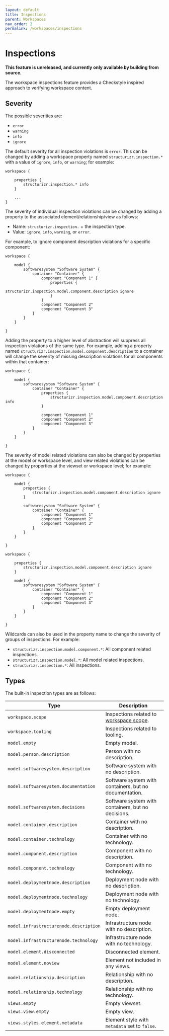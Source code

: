 ```yaml
---
layout: default
title: Inspections
parent: Workspaces
nav_order: 2
permalink: /workspaces/inspections
---
```


# Inspections

__This feature is unreleased, and currently only available by building from source.__

The workspace inspections feature provides a Checkstyle inspired approach to verifying workspace content.

## Severity

The possible severities are:

- `error`
- `warning`
- `info`
- `ignore`

The default severity for all inspection violations is `error`.
This can be changed by adding a workspace property named `structurizr.inspection.*` with a value of `ignore`, `info`, or `warning`; for example:

```
workspace {

    properties {
        structurizr.inspection.* info
    }
    
    ...
}
```

The severity of individual inspection violations can be changed by adding a property to the associated
element/relationship/view as follows:

- Name: `structurizr.inspection.` + the inspection type.
- Value: `ignore`, `info`, `warning`, or `error`.

For example, to ignore component description violations for a specific component:

```
workspace {

    model {
        softwaresystem "Software System" {
            container "Container" {
                component "Component 1" {
                    properties {
                        structurizr.inspection.model.component.description ignore
                    }
                }
                component "Component 2"
                component "Component 3"
            }
        }
    }

}
```

Adding the property to a higher level of abstraction will suppress all inspection violations of the same type.
For example, adding a property named `structurizr.inspection.model.component.description` to a container will
change the severity of missing description violations for all components within that container:

```
workspace {

    model {
        softwaresystem "Software System" {
            container "Container" {
                properties {
                    structurizr.inspection.model.component.description info
                }
                
                component "Component 1"
                component "Component 2"
                component "Component 3"
            }
        }
    }

}
```

The severity of model related violations can also be changed by properties at the model or workspace level,
and view related violations can be changed by properties at the viewset or workspace level; for example:

```
workspace {

    model {
        properties {
            structurizr.inspection.model.component.description ignore
        }

        softwaresystem "Software System" {
            container "Container" {
                component "Component 1"
                component "Component 2"
                component "Component 3"
            }
        }
    }

}
```

```
workspace {

    properties {
        structurizr.inspection.model.component.description ignore
    }

    model {
        softwaresystem "Software System" {
            container "Container" {
                component "Component 1"
                component "Component 2"
                component "Component 3"
            }
        }
    }

}
```

Wildcards can also be used in the property name to change the severity of groups of inspections.
For example:

- `structurizr.inspection.model.component.*`: All component related inspections.
- `structurizr.inspection.model.*`: All model related inspections.
- `structurizr.inspection.*`: All inspections.

## Types

The built-in inspection types are as follows:

| Type                                                          | Description                                                  |
|---------------------------------------------------------------|--------------------------------------------------------------|
| `workspace.scope`                      | Inspections related to [workspace scope](/workspaces/scope). |
| `workspace.tooling`                    | Inspections related to tooling.                              |
| `model.empty`                          | Empty model.                                                 |
| `model.person.description`             | Person with no description.                                  |
| `model.softwaresystem.description`     | Software system with no description.                         |
| `model.softwaresystem.documentation`   | Software system with containers, but no documentation.       |
| `model.softwaresystem.decisions`       | Software system with containers, but no decisions.           |
| `model.container.description`          | Container with no description.                               |
| `model.container.technology`           | Container with no technology.                                |
| `model.component.description`          | Component with no description.                               |
| `model.component.technology`           | Component with no technology.                                |
| `model.deploymentnode.description`     | Deployment node with no description.                         |
| `model.deploymentnode.technology`      | Deployment node with no technology.                          |
| `model.deploymentnode.empty`           | Empty deployment node.                                       |
| `model.infrastructurenode.description` | Infrastructure node with no description.                     |
| `model.infrastructurenode.technology`  | Infrastructure node with no technology.                      |
| `model.element.disconnected`           | Disconnected element.                                        |
| `model.element.noview`                 | Element not included in any views.                           |
| `model.relationship.description`       | Relationship with no description.                            |
| `model.relationship.technology`        | Relationship with no technology.                             |
| `views.empty`                          | Empty viewset.                                               |
| `views.view.empty`                     | Empty view.                                                  |
| `views.styles.element.metadata`        | Element style with `metadata` set to `false`.                |
